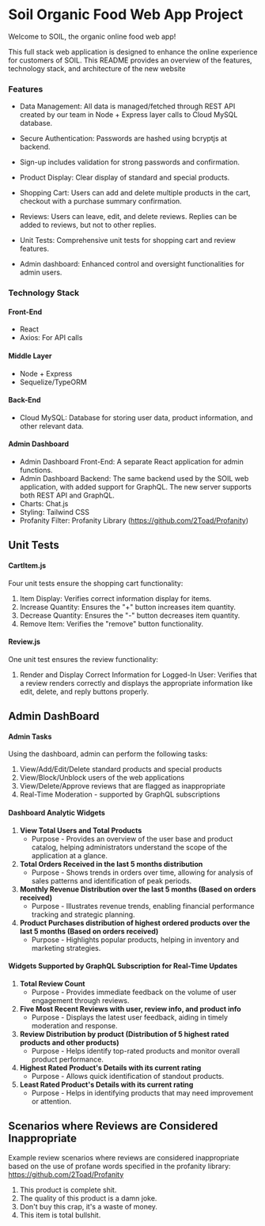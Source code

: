 
# Soil Organic Food Web App Project

Welcome to SOIL, the organic online food web app!

This full stack web application is designed to enhance the online experience for customers of SOIL. This README provides an overview of the features, technology stack, and architecture of the new website

### Features

- Data Management: All data is managed/fetched through REST API created by our team in Node + Express layer calls to Cloud MySQL database.

- Secure Authentication: Passwords are hashed using bcryptjs at backend.

- Sign-up includes validation for strong passwords and confirmation.

- Product Display: Clear display of standard and special products.

- Shopping Cart: Users can add and delete multiple products in the cart, checkout with a purchase summary confirmation.

- Reviews: Users can leave, edit, and delete reviews. Replies can be added to reviews, but not to other replies.

- Unit Tests: Comprehensive unit tests for shopping cart and review features.

- Admin dashboard: Enhanced control and oversight functionalities for admin users.

### Technology Stack

#### Front-End

- React
- Axios: For API calls

#### Middle Layer

- Node + Express
- Sequelize/TypeORM

#### Back-End

- Cloud MySQL: Database for storing user data, product information, and other relevant data.

#### Admin Dashboard

- Admin Dashboard Front-End: A separate React application for admin functions.
- Admin Dashboard Backend: The same backend used by the SOIL web application, with added support for GraphQL. The new server supports both REST API and GraphQL.
- Charts: Chat.js
- Styling: Tailwind CSS
- Profanity Filter: Profanity Library (https://github.com/2Toad/Profanity)

## Unit Tests

#### CartItem.js

Four unit tests ensure the shopping cart functionality:

1. Item Display: Verifies correct information display for items.
2. Increase Quantity: Ensures the "+" button increases item quantity.
3. Decrease Quantity: Ensures the "-" button decreases item quantity.
4. Remove Item: Verifies the "remove" button functionality.

#### Review.js

One unit test ensures the review functionality:

1. Render and Display Correct Information for Logged-In User: Verifies that a review renders correctly and displays the appropriate information like edit, delete, and reply buttons properly.

## Admin DashBoard

#### Admin Tasks

Using the dashboard, admin can perform the following tasks:

1. View/Add/Edit/Delete standard products and special products
2. View/Block/Unblock users of the web applications
3. View/Delete/Approve reviews that are flagged as inappropriate
4. Real-Time Moderation - supported by GraphQL subscriptions

#### Dashboard Analytic Widgets

1. **View Total Users and Total Products**
   - Purpose - Provides an overview of the user base and product catalog, helping administrators understand the scope of the application at a glance.
3. **Total Orders Received in the last 5 months distribution**
   - Purpose - Shows trends in orders over time, allowing for analysis of sales patterns and identification of peak periods.
5. **Monthly Revenue Distribution over the last 5 months (Based on orders received)**
   - Purpose - Illustrates revenue trends, enabling financial performance tracking and strategic planning.
7. **Product Purchases distribution of highest ordered products over the last 5 months (Based on orders received)**
   - Purpose - Highlights popular products, helping in inventory and marketing strategies.

#### Widgets Supported by GraphQL Subscription for Real-Time Updates

1. **Total Review Count**
   - Purpose - Provides immediate feedback on the volume of user engagement through reviews.
3. **Five Most Recent Reviews with user, review info, and product info**
   - Purpose - Displays the latest user feedback, aiding in timely moderation and response.
5. **Review Distribution by product (Distribution of 5 highest rated products and other products)**
   - Purpose - Helps identify top-rated products and monitor overall product performance.
7. **Highest Rated Product's Details with its current rating**
   - Purpose - Allows quick identification of standout products.
9. **Least Rated Product's Details with its current rating**
    - Purpose - Helps in identifying products that may need improvement or attention.

## Scenarios where Reviews are Considered Inappropriate

Example review scenarios where reviews are considered inappropriate based on the use of profane words specified in the profanity library: https://github.com/2Toad/Profanity

1. This product is complete shit.
2. The quality of this product is a damn joke.
3. Don't buy this crap, it's a waste of money.
4. This item is total bullshit.